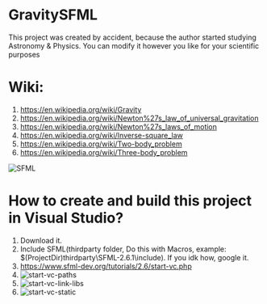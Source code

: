 # GravitySFML
This project was created by accident, because the author started studying Astronomy & Physics.
You can modify it however you like for your scientific purposes

# Wiki:
1) https://en.wikipedia.org/wiki/Gravity
2) https://en.wikipedia.org/wiki/Newton%27s_law_of_universal_gravitation
3) https://en.wikipedia.org/wiki/Newton%27s_laws_of_motion
4) https://en.wikipedia.org/wiki/Inverse-square_law
5) https://en.wikipedia.org/wiki/Two-body_problem
6) https://en.wikipedia.org/wiki/Three-body_problem

![SFML](https://github.com/termoyadernyy/GravitySFML/assets/90852088/3f31e314-fb76-4b60-bb23-ad6b0a026d9b)

# How to create and build this project in Visual Studio?
1) Download it.
2) Include SFML(thirdparty folder, Do this with Macros, example: $(ProjectDir)thirdparty\SFML-2.6.1\include). If you idk how, google it.
3) https://www.sfml-dev.org/tutorials/2.6/start-vc.php
4) ![start-vc-paths](https://github.com/termoyadernyy/GravitySFML/assets/90852088/0b70506f-e199-45e5-a9c1-f7712d97430e)
5) ![start-vc-link-libs](https://github.com/termoyadernyy/GravitySFML/assets/90852088/0ad1cc72-ff3e-4290-a702-46f5fe63a9ba)
6) ![start-vc-static](https://github.com/termoyadernyy/GravitySFML/assets/90852088/54482096-b12d-4461-ab6a-dae6d64a91ac)
